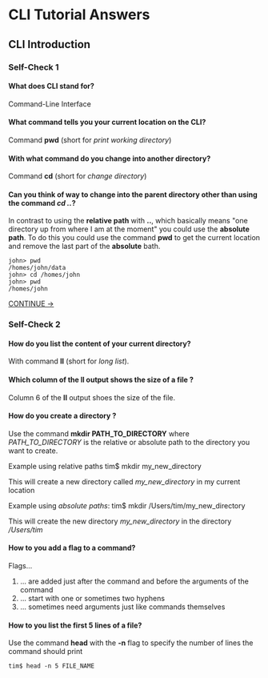 # CLI Tutorial Answers

## CLI Introduction

### Self-Check 1

#### What does CLI stand for? 

Command-Line Interface

#### What command tells you your current location on the CLI?

Command **pwd** (short for *print working directory*)

#### With what command do you change into another directory?

Command **cd** (short for *change directory*)

#### Can you think of way to change into the parent directory  other than using the command *cd ..*?

In contrast to using the  **relative path** with **..**, which basically means "one directory up from where I am at the moment" you could use the **absolute path**. To do this you could use the command **pwd** to get the current location and remove the last part of the **absolute** bath. 

    john> pwd
    /homes/john/data
    john> cd /homes/john
    john> pwd
    /homes/john


<p align="left"><a href="https://bluemountainsanalytics.github.io/BMA_CLI-tutorial/INTRO_3.html">CONTINUE -></a>
</p>


### Self-Check 2

#### How do you list the content of your current directory?

With command **ll** (short for *long list*).

#### Which column of the **ll** output shows the size of a file ?

Column 6 of the **ll** output shoes the size of the file.

#### How do you create a directory ?

Use the command **mkdir PATH_TO_DIRECTORY** where *PATH_TO_DIRECTORY* is the relative or absolute path to the directory you want to create.

Example using relative paths
    tim$ mkdir my_new_directory

This will create a new directory called *my_new_directory* in my current location

Example using *absolute paths*:
    tim$ mkdir /Users/tim/my_new_directory

This will create the new directory *my_new_directory* in the directory */Users/tim*

#### How to you add a **flag** to a command?

Flags... 

<ol>
  <li>... are added just after the command and before the arguments of the command</li>
  <li>... start with one or sometimes two hyphens</li>
  <li>... sometimes need arguments just like commands themselves</li>
</ol>

#### How to you list the first 5 lines of a file?

Use the command **head** with the **-n** flag to specify the number of lines the command should print

    tim$ head -n 5 FILE_NAME



